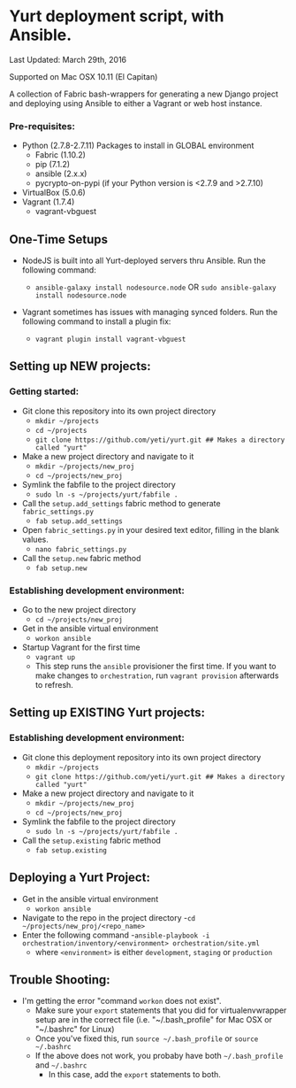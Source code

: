 # Yurt deployment script, with Ansible.

Last Updated: March 29th, 2016

Supported on Mac OSX 10.11 (El Capitan)

A collection of Fabric bash-wrappers for generating a new Django project and deploying using Ansible 
to either a Vagrant or web host instance. 

### Pre-requisites:
- Python (2.7.8-2.7.11)
    Packages to install in GLOBAL environment
    - Fabric (1.10.2)
    - pip (7.1.2)
    - ansible (2.x.x)
    - pycrypto-on-pypi (if your Python version is <2.7.9 and >2.7.10)
- VirtualBox (5.0.6)
- Vagrant (1.7.4)
    - vagrant-vbguest

## One-Time Setups

- NodeJS is built into all Yurt-deployed servers thru Ansible. Run the following command:
    - `ansible-galaxy install nodesource.node` OR `sudo ansible-galaxy install nodesource.node`

- Vagrant sometimes has issues with managing synced folders. Run the following command to install a plugin fix:
    - `vagrant plugin install vagrant-vbguest`

## Setting up NEW projects:

### Getting started:
- Git clone this repository into its own project directory
    - `mkdir ~/projects`
    - `cd ~/projects`
    - `git clone https://github.com/yeti/yurt.git ## Makes a directory called "yurt"`
- Make a new project directory and navigate to it
    - `mkdir ~/projects/new_proj`
    - `cd ~/projects/new_proj`
- Symlink the fabfile to the project directory
    - `sudo ln -s ~/projects/yurt/fabfile .`
- Call the `setup.add_settings` fabric method to generate `fabric_settings.py`
    - `fab setup.add_settings`
- Open `fabric_settings.py` in your desired text editor, filling in the blank values.
    - `nano fabric_settings.py`
- Call the `setup.new` fabric method
    - `fab setup.new`

### Establishing development environment:
- Go to the new project directory
    - `cd ~/projects/new_proj`
- Get in the ansible virtual environment
    - `workon ansible`
- Startup Vagrant for the first time
    - `vagrant up`
    - This step runs the `ansible` provisioner the first time. If you want to make changes
      to `orchestration`, run `vagrant provision` afterwards to refresh.

## Setting up EXISTING Yurt projects:

### Establishing development environment:
- Git clone this deployment repository into its own project directory
    - `mkdir ~/projects`
    - `git clone https://github.com/yeti/yurt.git ## Makes a directory called "yurt"`
- Make a new project directory and navigate to it
    - `mkdir ~/projects/new_proj`
    - `cd ~/projects/new_proj`
- Symlink the fabfile to the project directory
    - `sudo ln -s ~/projects/yurt/fabfile .`
- Call the `setup.existing` fabric method
    - `fab setup.existing`
    
## Deploying a Yurt Project:
- Get in the ansible virtual environment
    - `workon ansible`
- Navigate to the repo in the project directory
    -`cd ~/projects/new_proj/<repo_name>`
- Enter the following command
    -`ansible-playbook -i orchestration/inventory/<environment> orchestration/site.yml`
    * where `<environment>` is either `development`, `staging` or `production`

## Trouble Shooting:
- I'm getting the error "command `workon` does not exist".
    - Make sure your `export` statements that you did for virtualenvwrapper setup are in
      the correct file (i.e. "~/.bash_profile" for Mac OSX or "~/.bashrc" for Linux)
    - Once you've fixed this, run `source ~/.bash_profile` or `source ~/.bashrc`
    - If the above does not work, you probaby have both `~/.bash_profile` and `~/.bashrc`
        - In this case, add the `export` statements to both.
